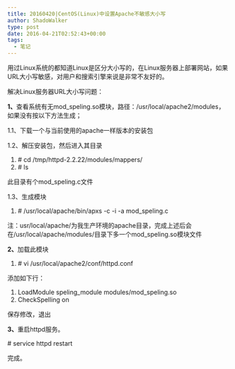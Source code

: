 ```yaml
---
title: 20160420|CentOS(Linux)中设置Apache不敏感大小写
author: ShadoWalker
type: post
date: 2016-04-21T02:52:43+00:00
tags:
  - 笔记
---
```


<p class="p1">
  用过Linux系统的都知道Linux是区分大小写的，在Linux服务器上部署网站，如果URL大小写敏感，对用户和搜索引擎来说是非常不友好的。
</p>

<p class="p1">
  解决Linux服务器URL大小写问题：
</p>

<p class="p1">
  <strong>1、</strong>查看系统有无mod_speling.so模块，路径：/usr/local/apache2/modules，如果没有按以下方法生成；
</p>

<p class="p1">
  1.1、下载一个与当前使用的apache一样版本的安装包
</p>

<p class="p1">
  1.2、解压安装包，然后进入其目录
</p>

<div class="dp-highlighter">
  <ol class="dp-xml" start="1">
    <li class="alt">
      # cd /tmp/httpd-2.2.22/modules/mappers/
    </li>
    <li class="">
      # ls
    </li>
  </ol>
</div>

<p class="p1">
  此目录有个mod_speling.c文件
</p>

<p class="p1">
  1.3、生成模块
</p>

<div class="dp-highlighter">
  <ol class="dp-xml" start="1">
    <li class="alt">
      # /usr/local/apache/bin/apxs -c -i -a mod_speling.c
    </li>
  </ol>
</div>

<p class="p1">
  注：usr/local/apache/为我生产环境的apache目录，完成上述后会在/usr/local/apache/modules/目录下多一个mod_speling.so模块文件
</p>

<p class="p1">
  <strong>2、</strong>加载此模块
</p>

<div class="dp-highlighter">
  <ol class="dp-xml" start="1">
    <li class="alt">
      # vi /usr/local/apache2/conf/httpd.conf
    </li>
  </ol>
</div>

添加如下行：

<div class="dp-highlighter">
  <ol class="dp-xml" start="1">
    <li class="alt">
      LoadModule speling_module modules/mod_speling.so
    </li>
    <li class="">
      CheckSpelling on
    </li>
  </ol>
</div>

<p class="p1">
  保存修改，退出
</p>

<p class="p1">
  <strong>3、</strong>重启httpd服务。
</p>

<p class="p1">
  # service httpd restart
</p>

<p class="p1">
  完成。
</p>

&nbsp;